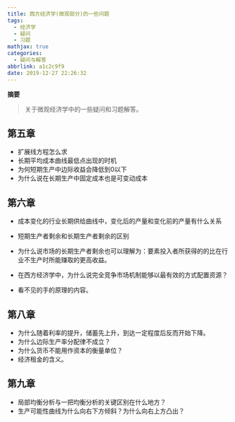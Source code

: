 ```yaml
---
title: 西方经济学(微观部分)的一些问题
tags:
  - 经济学
  - 疑问
  - 习题
mathjax: true
categories:
  - 疑问与解答
abbrlink: a1c2c9f9
date: 2019-12-27 22:26:32
---
```

**摘要**
> 关于微观经济学中的一些疑问和习题解答。

<!--more-->

## 第五章

- 扩展线方程怎么求
- 长期平均成本曲线最低点出现的时机
- 为何短期生产中边际收益会降低到0以下
- 为什么说在长期生产中固定成本也是可变动成本

## 第六章

- 成本变化的行业长期供给曲线中，变化后的产量和变化前的产量有什么关系
- 短期生产者剩余和长期生产者剩余的区别
- 为什么说市场的长期生产者剩余也可以理解为：要素投入者所获得的的比在行业不生产时所能赚取的更高收益。

- 在西方经济学中，为什么说完全竞争市场机制能够以最有效的方式配置资源？
- 看不见的手的原理的内容。

## 第八章

- 为什么随着利率的提升，储蓄先上升，到达一定程度后反而开始下降。
- 为什么边际生产率分配律不成立？
- 为什么货币不能用作资本的衡量单位？
- 经济租金的含义。

## 第九章

- 局部均衡分析与一把均衡分析的关键区别在什么地方？
- 生产可能性曲线为什么向右下方倾斜？为什么向右上方凸出？
